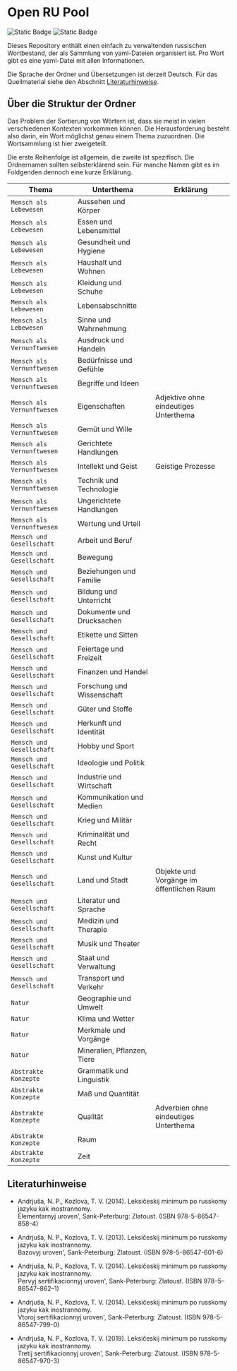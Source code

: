 # Open RU Pool

![Static Badge](https://img.shields.io/badge/Data-YAML-%23CB171E?style=flat-square)
![Static Badge](https://img.shields.io/badge/Script-Python3-%233776AB?style=flat-square)

Dieses Repository enthält einen einfach zu verwaltenden russischen Wortbestand, der als Sammlung von yaml-Dateien organisiert ist. Pro Wort gibt es eine yaml-Datei mit allen Informationen.

Die Sprache der Ordner und Übersetzungen ist derzeit Deutsch. Für das Quellmaterial siehe den Abschnitt [Literaturhinweise](#Literaturhinweise).

## Über die Struktur der Ordner

Das Problem der Sortierung von Wörtern ist, dass sie meist in vielen verschiedenen Kontexten vorkommen können.
Die Herausforderung besteht also darin, ein Wort möglichst genau einem Thema zuzuordnen.
Die Wortsammlung ist hier zweigeteilt.

Die erste Reihenfolge ist allgemein, die zweite ist spezifisch.
Die Ordnernamen sollten selbsterklärend sein.
Für manche Namen gibt es im Foldgenden dennoch eine kurze Erklärung.

| Thema                       | Unterthema                  | Erklärung                                 |
| --------------------------- | --------------------------- | ----------------------------------------- |
| `Mensch als Lebewesen     ` | Aussehen und Körper         |                                           |
| `Mensch als Lebewesen     ` | Essen und Lebensmittel      |                                           |
| `Mensch als Lebewesen     ` | Gesundheit und Hygiene      |                                           |
| `Mensch als Lebewesen     ` | Haushalt und Wohnen         |                                           |
| `Mensch als Lebewesen     ` | Kleidung und Schuhe         |                                           |
| `Mensch als Lebewesen     ` | Lebensabschnitte            |                                           |
| `Mensch als Lebewesen     ` | Sinne und Wahrnehmung       |                                           |
| `Mensch als Vernunftwesen ` | Ausdruck und Handeln        |                                           |
| `Mensch als Vernunftwesen ` | Bedürfnisse und Gefühle     |                                           |
| `Mensch als Vernunftwesen ` | Begriffe und Ideen          |                                           |
| `Mensch als Vernunftwesen ` | Eigenschaften               | Adjektive ohne eindeutiges Unterthema     |
| `Mensch als Vernunftwesen ` | Gemüt und Wille             |                                           |
| `Mensch als Vernunftwesen ` | Gerichtete Handlungen       |                                           |
| `Mensch als Vernunftwesen ` | Intellekt und Geist         | Geistige Prozesse                         |
| `Mensch als Vernunftwesen ` | Technik und Technologie     |                                           |
| `Mensch als Vernunftwesen ` | Ungerichtete Handlungen     |                                           |
| `Mensch als Vernunftwesen ` | Wertung und Urteil          |                                           |
| `Mensch und Gesellschaft`   | Arbeit und Beruf            |                                           |
| `Mensch und Gesellschaft`   | Bewegung                    |                                           |
| `Mensch und Gesellschaft`   | Beziehungen und Familie     |                                           |
| `Mensch und Gesellschaft`   | Bildung und Unterricht      |                                           |
| `Mensch und Gesellschaft`   | Dokumente und Drucksachen   |                                           |
| `Mensch und Gesellschaft`   | Etikette und Sitten         |                                           |
| `Mensch und Gesellschaft`   | Feiertage und Freizeit      |                                           |
| `Mensch und Gesellschaft`   | Finanzen und Handel         |                                           |
| `Mensch und Gesellschaft`   | Forschung und Wissenschaft  |                                           |
| `Mensch und Gesellschaft`   | Güter und Stoffe            |                                           |
| `Mensch und Gesellschaft`   | Herkunft und Identität      |                                           |
| `Mensch und Gesellschaft`   | Hobby und Sport             |                                           |
| `Mensch und Gesellschaft`   | Ideologie und Politik       |                                           |
| `Mensch und Gesellschaft`   | Industrie und Wirtschaft    |                                           |
| `Mensch und Gesellschaft`   | Kommunikation und Medien    |                                           |
| `Mensch und Gesellschaft`   | Krieg und Militär           |                                           |
| `Mensch und Gesellschaft`   | Kriminalität und Recht      |                                           |
| `Mensch und Gesellschaft`   | Kunst und Kultur            |                                           |
| `Mensch und Gesellschaft`   | Land und Stadt              | Objekte und Vorgänge im öffentlichen Raum |
| `Mensch und Gesellschaft`   | Literatur und Sprache       |                                           |
| `Mensch und Gesellschaft`   | Medizin und Therapie        |                                           |
| `Mensch und Gesellschaft`   | Musik und Theater           |                                           |
| `Mensch und Gesellschaft`   | Staat und Verwaltung        |                                           |
| `Mensch und Gesellschaft`   | Transport und Verkehr       |                                           |
| `Natur`                     | Geographie und Umwelt       |                                           |
| `Natur`                     | Klima und Wetter            |                                           |
| `Natur`                     | Merkmale und Vorgänge       |                                           |
| `Natur`                     | Mineralien, Pflanzen, Tiere |                                           |
| `Abstrakte Konzepte`        | Grammatik und Linguistik    |                                           |
| `Abstrakte Konzepte`        | Maß und Quantität           |                                           |
| `Abstrakte Konzepte`        | Qualität                    | Adverbien ohne eindeutiges Unterthema     |
| `Abstrakte Konzepte`        | Raum                        |                                           |
| `Abstrakte Konzepte`        | Zeit                        |                                           |

## Literaturhinweise

- Andrjuša, N. P., Kozlova, T. V. (2014). Leksičeskij minimum po russkomy jazyku kak inostrannomy.<br>Ėlementarnyj uroven', Sank-Peterburg: Zlatoust. (ISBN 978-5-86547-858-4)

- Andrjuša, N. P., Kozlova, T. V. (2013). Leksičeskij minimum po russkomy jazyku kak inostrannomy.<br>Bazovyj uroven', Sank-Peterburg: Zlatoust. (ISBN 978-5-86547-601-6)

- Andrjuša, N. P., Kozlova, T. V. (2014). Leksičeskij minimum po russkomy jazyku kak inostrannomy.<br>Pervyj sertifikacionnyj uroven', Sank-Peterburg: Zlatoust. (ISBN 978–5–86547–862–1)

- Andrjuša, N. P., Kozlova, T. V. (2014). Leksičeskij minimum po russkomy jazyku kak inostrannomy.<br>Vtoroj sertifikacionnyj uroven', Sank-Peterburg: Zlatoust. (ISBN 978-5-86547-799-0)

- Andrjuša, N. P., Kozlova, T. V. (2019). Leksičeskij minimum po russkomy jazyku kak inostrannomy.<br>Tretij sertifikacionnyj uroven', Sank-Peterburg: Zlatoust. (ISBN 978-5-86547-970-3)

<!-- - [udarenie.ru](https://udarenieru.ru/index.php): Grammatičeskij slovar'.   -->
